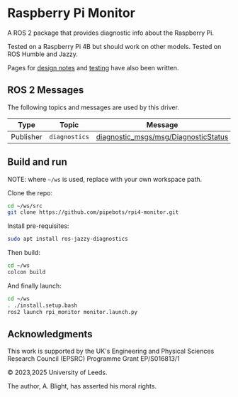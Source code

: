 # Raspberry Pi Monitor

A ROS 2 package that provides diagnostic info about the Raspberry Pi.

Tested on a Raspberry Pi 4B but should work on other models.  Tested on ROS Humble and Jazzy.

Pages for [design notes](design.md) and [testing](testing.md) have also been written.

## ROS 2 Messages

The following topics and messages are used by this driver.

| Type | Topic | Message |
|---|---|---|
| Publisher | `diagnostics` | [diagnostic_msgs/msg/DiagnosticStatus](https://github.com/ros2/common_interfaces/blob/rolling/diagnostic_msgs/msg/DiagnosticStatus.msg)|

## Build and run

NOTE: where `~/ws` is used, replace with your own workspace path.

Clone the repo:

```bash
cd ~/ws/src
git clone https://github.com/pipebots/rpi4-monitor.git
```

Install pre-requisites:

```bash
sudo apt install ros-jazzy-diagnostics
```

Then build:

```bash
cd ~/ws
colcon build
```

And finally launch:

```bash
cd ~/ws
. ./install.setup.bash
ros2 launch rpi_monitor monitor.launch.py
```

## Acknowledgments

This work is supported by the UK's Engineering and Physical Sciences Research Council (EPSRC) Programme Grant EP/S016813/1

© 2023,2025 University of Leeds.

The author, A. Blight, has asserted his moral rights.
